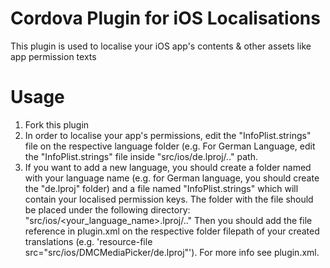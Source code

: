 # Cordova Plugin for iOS Localisations
This plugin is used to localise your iOS app's contents & other assets like app permission texts

# Usage
1) Fork this plugin
2) In order to localise your app's permissions, edit the "InfoPlist.strings" file on the respective language folder (e.g. For German Language, edit the "InfoPlist.strings" file inside "src/ios/de.lproj/.." path.
3) If you want to add a new language, you should create a folder named with your language name (e.g. for German language, you should create the "de.lproj" folder) and a file named "InfoPlist.strings" which will contain your localised permission keys.
The folder with the file should be placed under the following directory: "src/ios/<your_language_name>.lproj/.."
Then you should add the file reference in plugin.xml on the respective folder filepath of your created translations (e.g. 'resource-file src="src/ios/DMCMediaPicker/de.lproj"'). 
For more info see plugin.xml.
